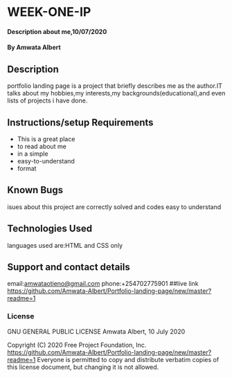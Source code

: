 # WEEK-ONE-IP
#### Description about me,10/07/2020
#### By **Amwata Albert**
## Description
portfolio landing page is a project that briefly describes me as the author.IT talks about my hobbies,my interests,my backgrounds(educational),and even lists
of projects i have done.
## Instructions/setup Requirements
* This is a great place
* to read about me
* in a simple
* easy-to-understand
* format
## Known Bugs
isues about this project are correctly solved and codes easy to understand
## Technologies Used
languages used are:HTML and CSS only
## Support and contact details
email:amwataotieno@gmail.com
phone:+254702775901
##live link
https://github.com/Amwata-Albert/Portfolio-landing-page/new/master?readme=1
### License

  GNU GENERAL PUBLIC LICENSE
                       Amwata Albert, 10 July 2020

 Copyright (C) 2020 Free Project Foundation, Inc. https://github.com/Amwata-Albert/Portfolio-landing-page/new/master?readme=1
 Everyone is permitted to copy and distribute verbatim copies
 of this license document, but changing it is not allowed.
